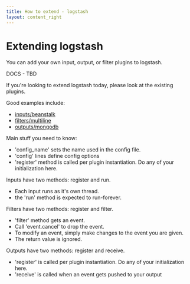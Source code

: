 ```yaml
---
title: How to extend - logstash
layout: content_right
---
```

# Extending logstash

You can add your own input, output, or filter plugins to logstash.

DOCS - TBD

If you're looking to extend logstash today, please look at the existing plugins.

Good examples include:

* [inputs/beanstalk](https://github.com/logstash/logstash/blob/v1.0.0/lib/logstash/inputs/beanstalk.rb)
* [filters/multiline](https://github.com/logstash/logstash/blob/v1.0.0/lib/logstash/filters/multiline.rb)
* [outputs/mongodb](https://github.com/logstash/logstash/blob/v1.0.0/lib/logstash/outputs/mongodb.rb)

Main stuff you need to know:

* 'config_name' sets the name used in the config file.
* 'config' lines define config options
* 'register' method is called per plugin instantiation. Do any of your initialization here.

Inputs have two methods: register and run.

* Each input runs as it's own thread.
* the 'run' method is expected to run-forever.

Filters have two methods: register and filter.

* 'filter' method gets an event. 
* Call 'event.cancel' to drop the event.
* To modify an event, simply make changes to the event you are given.
* The return value is ignored.

Outputs have two methods: register and receive.

* 'register' is called per plugin instantiation. Do any of your initialization here.
* 'receive' is called when an event gets pushed to your output
